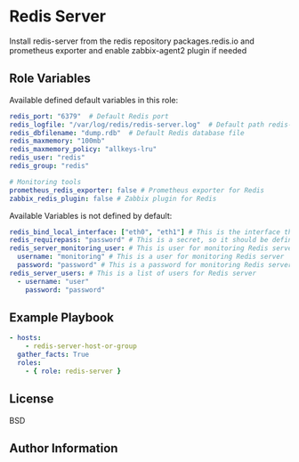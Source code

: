 Redis Server
=========

Install redis-server from the redis repository packages.redis.io and prometheus exporter and enable zabbix-agent2 plugin if needed

Role Variables
--------------

Available defined default variables in this role:

```yaml
redis_port: "6379"  # Default Redis port 
redis_logfile: "/var/log/redis/redis-server.log"  # Default path redis-server log file
redis_dbfilename: "dump.rdb"  # Default Redis database file
redis_maxmemory: "100mb"
redis_maxmemory_policy: "allkeys-lru"
redis_user: "redis"
redis_group: "redis"

# Monitoring tools
prometheus_redis_exporter: false # Prometheus exporter for Redis
zabbix_redis_plugin: false # Zabbix plugin for Redis
```

Available Variables is not defined by default:

```yaml
redis_bind_local_interface: ["eth0", "eth1"] # This is the interface that the Redis server will bind to
redis_requirepass: "password" # This is a secret, so it should be defined in the inventory file
redis_server_monitoring_user: # This is user for monitoring Redis server (e.g. prometheus-redis-exporter)
  username: "monitoring" # This is a user for monitoring Redis server
  password: "password" # This is a password for monitoring Redis server
redis_server_users: # This is a list of users for Redis server
  - username: "user"
    password: "password"
```

Example Playbook
----------------

```yaml
- hosts:
    - redis-server-host-or-group
  gather_facts: True
  roles:
    - { role: redis-server }
```

License
-------

BSD

Author Information
------------------

